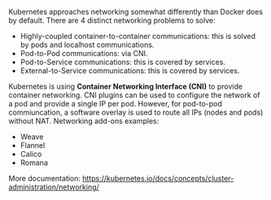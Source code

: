 Kubernetes approaches networking somewhat differently than Docker does by default. There are 4 distinct networking problems to solve:

* Highly-coupled container-to-container communications: this is solved by pods and localhost communications.
* Pod-to-Pod communications: via CNI.
* Pod-to-Service communications: this is covered by services.
* External-to-Service communications: this is covered by services.


Kubernetes is using **Container Networking Interface (CNI)** to provide container networking. CNI plugins can be used to configure the network of a pod and provide a single IP per pod. However, for pod-to-pod commiuncation, a software overlay is used to route all IPs (nodes and pods) without NAT. Networking add-ons examples:
* Weave
* Flannel
* Calico
* Romana

More documentation: https://kubernetes.io/docs/concepts/cluster-administration/networking/

